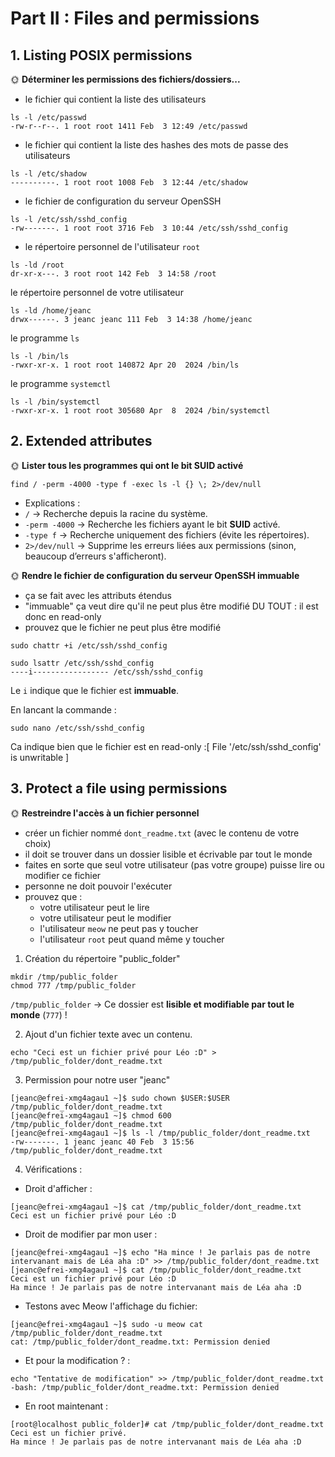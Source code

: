 
# Part II : Files and permissions

## 1. Listing POSIX permissions

🌞 **Déterminer les permissions des fichiers/dossiers...**

- le fichier qui contient la liste des utilisateurs
```console
ls -l /etc/passwd
-rw-r--r--. 1 root root 1411 Feb  3 12:49 /etc/passwd
```
- le fichier qui contient la liste des hashes des mots de passe des utilisateurs
```console
ls -l /etc/shadow
----------. 1 root root 1008 Feb  3 12:44 /etc/shadow
```
- le fichier de configuration du serveur OpenSSH
```console
ls -l /etc/ssh/sshd_config
-rw-------. 1 root root 3716 Feb  3 10:44 /etc/ssh/sshd_config
```
- le répertoire personnel de l'utilisateur `root`
```console
ls -ld /root
dr-xr-x---. 3 root root 142 Feb  3 14:58 /root
```
le répertoire personnel de votre utilisateur
```console
ls -ld /home/jeanc
drwx------. 3 jeanc jeanc 111 Feb  3 14:38 /home/jeanc
```
le programme `ls`
```console
ls -l /bin/ls
-rwxr-xr-x. 1 root root 140872 Apr 20  2024 /bin/ls
```
le programme `systemctl`
```console
ls -l /bin/systemctl
-rwxr-xr-x. 1 root root 305680 Apr  8  2024 /bin/systemctl
```

## 2. Extended attributes

🌞 **Lister tous les programmes qui ont le bit SUID activé**
```console
find / -perm -4000 -type f -exec ls -l {} \; 2>/dev/null
```
- Explications : 
- `/` → Recherche depuis la racine du système.
-   `-perm -4000` → Recherche les fichiers ayant le bit **SUID** activé.
-   `-type f` → Recherche uniquement des fichiers (évite les répertoires).
-   `2>/dev/null` → Supprime les erreurs liées aux permissions (sinon, beaucoup d’erreurs s'afficheront). 

🌞 **Rendre le fichier de configuration du serveur OpenSSH immuable**

- ça se fait avec les attributs étendus
- "immuable" ça veut dire qu'il ne peut plus être modifié DU TOUT : il est donc en read-only
- prouvez que le fichier ne peut plus être modifié
```console
sudo chattr +i /etc/ssh/sshd_config
```
```console
sudo lsattr /etc/ssh/sshd_config
----i----------------- /etc/ssh/sshd_config
```
Le `i` indique que le fichier est **immuable**.

En lancant la commande :
```console
sudo nano /etc/ssh/sshd_config
```
Ca indique bien que le fichier est en read-only :[ File '/etc/ssh/sshd_config' is unwritable ]
## 3. Protect a file using permissions

🌞 **Restreindre l'accès à un fichier personnel**

- créer un fichier nommé `dont_readme.txt` (avec le contenu de votre choix)
- il doit se trouver dans un dossier lisible et écrivable par tout le monde
- faites en sorte que seul votre utilisateur (pas votre groupe) puisse lire ou modifier ce fichier
- personne ne doit pouvoir l'exécuter
- prouvez que :
  - votre utilisateur peut le lire
  - votre utilisateur peut le modifier
  - l'utilisateur `meow` ne peut pas y toucher
  - l'utilisateur `root` peut quand même y toucher
1. Création du répertoire "public_folder"
```console
mkdir /tmp/public_folder
chmod 777 /tmp/public_folder
```
`/tmp/public_folder` → Ce dossier est **lisible et modifiable par tout le monde** (`777`) !

2. Ajout d'un fichier texte avec un contenu.
 ```console
 echo "Ceci est un fichier privé pour Léo :D" > /tmp/public_folder/dont_readme.txt
```
3. Permission pour notre user "jeanc"
```console 
[jeanc@efrei-xmg4agau1 ~]$ sudo chown $USER:$USER /tmp/public_folder/dont_readme.txt
[jeanc@efrei-xmg4agau1 ~]$ chmod 600 /tmp/public_folder/dont_readme.txt
[jeanc@efrei-xmg4agau1 ~]$ ls -l /tmp/public_folder/dont_readme.txt
-rw-------. 1 jeanc jeanc 40 Feb  3 15:56 /tmp/public_folder/dont_readme.txt
```
4. Vérifications :
- Droit d'afficher :
```console
[jeanc@efrei-xmg4agau1 ~]$ cat /tmp/public_folder/dont_readme.txt
Ceci est un fichier privé pour Léo :D
```
- Droit de modifier par mon user : 
```console
[jeanc@efrei-xmg4agau1 ~]$ echo "Ha mince ! Je parlais pas de notre intervanant mais de Léa aha :D" >> /tmp/public_folder/dont_readme.txt
[jeanc@efrei-xmg4agau1 ~]$ cat /tmp/public_folder/dont_readme.txt
Ceci est un fichier privé pour Léo :D
Ha mince ! Je parlais pas de notre intervanant mais de Léa aha :D
```
- Testons avec Meow l'affichage du fichier:
```console
[jeanc@efrei-xmg4agau1 ~]$ sudo -u meow cat /tmp/public_folder/dont_readme.txt
cat: /tmp/public_folder/dont_readme.txt: Permission denied
```
- Et pour la modification ? :
```console
echo "Tentative de modification" >> /tmp/public_folder/dont_readme.txt
-bash: /tmp/public_folder/dont_readme.txt: Permission denied
```
- En root maintenant : 
```console 
[root@localhost public_folder]# cat /tmp/public_folder/dont_readme.txt
Ceci est un fichier privé.
Ha mince ! Je parlais pas de notre intervanant mais de Léa aha :D
```
